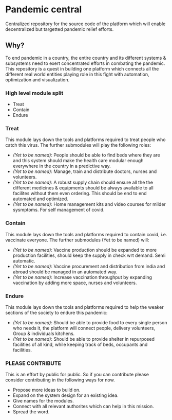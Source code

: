 # Pandemic central
Centralized repository for the source code of the platform which will enable decentralized but targetted pandemic relief efforts.

## Why?
To end pandemic in a country, the entire country and its different systems & subsystems need to exert concentrated efforts in combating the pandemic. This repository is a quest in building one platform which connects all the different real world entities playing role in this fight with automation, optimization and visualization.

### High level module split
- Treat
- Contain
- Endure

### Treat
This module lays down the tools and platforms required to treat people who catch this virus. The further submodules will play the following roles:
- *(Yet to be named)*: People should be able to find beds where they are and this system should make the health care modular enough everywhere in the country in a predictive way.
- *(Yet to be named)*: Manage, train and distribute doctors, nurses and volunteers.
- *(Yet to be named)*: A robust supply chain should ensure all the the different medicines & equipments should be always available to all facilites without them even ordering. This should be end to end automated and optimized.
- *(Yet to be named)*: Home management kits and video courses for milder sysmptoms. For self management of covid.

### Contain
This module lays down the tools and platforms required to contain covid, i.e. vaccinate everyone. The further submodules (Yet to be named) will:
- *(Yet to be named)*: Vaccine production should be expanded to more production facilities, should keep the supply in check wrt demand. Semi automatic.
- *(Yet to be named)*: Vaccine procurement and distribution from india and abroad should be managed in an automated way.
- *(Yet to be named)*: Increase vaccination throughput by expanding vaccination by adding more space, nurses and volunteers.

### Endure
This module lays down the tools and platforms required to help the weaker sections of the society to endure this pandemic:
- *(Yet to be named)*: Should be able to provide food to  every single person who needs it, the platform will connect people, delivery volunteers, Group & individuals kitchens.
- *(Yet to be named)*: Should be able to provide shelter in repurposed facilities of all kind, while keeping track of beds, occupants and facilities.

### PLEASE CONTRIBUTE
This is an effort by public for public. So if you can contribute please consider contributing in the following ways for now.
- Propose more ideas to build on.
- Expand on the system design for an existing idea.
- Give names for the modules.
- Connect with all relevant authorites which can help in this mission.
- Spread the word.
